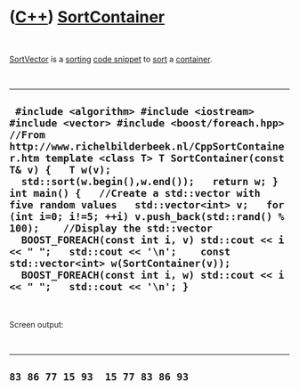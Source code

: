 
 

 

 

 

 

([C++](Cpp.md)) [SortContainer](CppSortContainer.md)
======================================================

 

[SortVector](CppSortVector.md) is a [sorting](CppSort.md) [code
snippet](CppCodeSnippets.md) to [sort](CppSort.md) a
[container](CppContainer.md).

 

  -------------------------------------------------------------------------------------------------------------------------------------------------------------------------------------------------------------------------------------------------------------------------------------------------------------------------------------------------------------------------------------------------------------------------------------------------------------------------------------------------------------------------------------------------------------------------------------------------------------------------------------------------------
  ` #include <algorithm> #include <iostream> #include <vector> #include <boost/foreach.hpp>  //From http://www.richelbilderbeek.nl/CppSortContainer.htm template <class T> T SortContainer(const T& v) {   T w(v);   std::sort(w.begin(),w.end());   return w; }  int main() {   //Create a std::vector with five random values   std::vector<int> v;   for (int i=0; i!=5; ++i) v.push_back(std::rand() % 100);    //Display the std::vector   BOOST_FOREACH(const int i, v) std::cout << i << " ";   std::cout << '\n';    const std::vector<int> w(SortContainer(v));   BOOST_FOREACH(const int i, w) std::cout << i << " ";   std::cout << '\n'; }`
  -------------------------------------------------------------------------------------------------------------------------------------------------------------------------------------------------------------------------------------------------------------------------------------------------------------------------------------------------------------------------------------------------------------------------------------------------------------------------------------------------------------------------------------------------------------------------------------------------------------------------------------------------------

 

Screen output:

 

  ------------------------------------
  ` 83 86 77 15 93  15 77 83 86 93 `
  ------------------------------------

 

 

 

 

 

 

